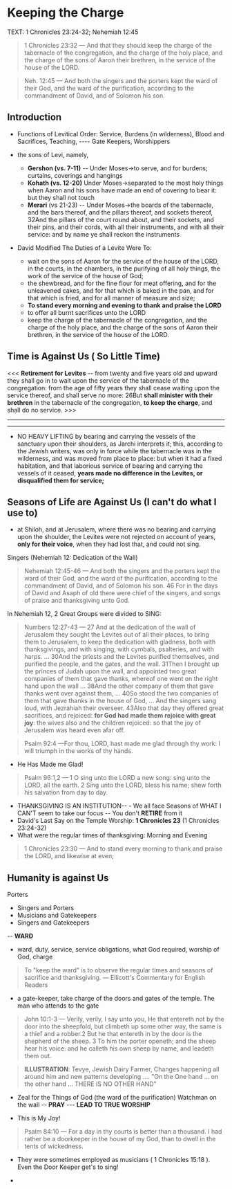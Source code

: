 # Keeping the Charge

TEXT: 1 Chronicles 23:24-32; Nehemiah 12:45

> 1 Chronicles 23:32 &mdash; And that they should keep the charge of the tabernacle of the congregation, and the charge of the holy place, and the charge of the sons of Aaron their brethren, in the service of the house of the LORD.
<!-- -->
> Neh. 12:45 &mdash; And both the singers and the porters kept the ward of their God, and the ward of the purification, according to the commandment of David, and of Solomon his son. 


## Introduction

- Functions of Levitical Order: Service, Burdens (in wilderness), Blood and Sacrifices, Teaching, ---- Gate Keepers, Worshippers

- the sons of Levi, namely, 
    + **Gershon (vs. 7-11)** --  Under Moses->to serve, and for burdens; curtains, coverings and hangings
    + **Kohath (vs. 12-20)** Under Moses->separated to the most holy things when Aaron and his sons have made an end of covering to bear it: but they shall not touch
    + **Merari** (vs 21-23) --  Under Moses->the boards of the tabernacle, and the bars thereof, and the pillars thereof, and sockets thereof, 32And the pillars of the court round about, and their sockets, and their pins, and their cords, with all their instruments, and with all their service: and by name ye shall reckon the instruments

- David Modified The Duties of a Levite Were To:
    -  wait on the sons of Aaron for the service of the house of the LORD, in the courts, in the chambers, in the purifying of all holy things, the work of the service of the house of God; 
    - the shewbread, and for the fine flour for meat offering, and for the unleavened cakes, and for that which is baked in the pan, and for that which is fried, and for all manner of measure and size; 
    - **To stand every morning and evening to thank and praise the LORD**
    - to offer all burnt sacrifices unto the LORD 
    - keep the charge of the tabernacle of the congregation, and the charge of the holy place, and the charge of the sons of Aaron their brethren, in the service of the house of the LORD.

## Time is Against Us ( So Little Time)

<<< **Retirement for Levites**
--  from twenty and five years old and upward they shall go in to wait upon the service of the tabernacle of the congregation: from the age of fifty years they shall cease waiting upon the service thereof, and shall serve no more: 26But **shall minister with their brethren** in the tabernacle of the congregation, **to keep the charge**, and shall do no service. >>>

----------------
----------------

- NO HEAVY LIFTING by bearing and carrying the vessels of the sanctuary upon their shoulders, as Jarchi interprets it; this, according to the Jewish writers, was only in force while the tabernacle was in the wilderness, and was moved from place to place: but when it had a fixed habitation, and that laborious service of bearing and carrying the vessels of it ceased, **years made no difference in the Levites, or disqualified them for service;**



## Seasons of Life are Against Us (I can't do what I use to)

- at Shiloh, and at Jerusalem, where there was no bearing and carrying upon the shoulder, the Levites were not rejected on account of years, **only for their voice**, when they had lost that, and could not sing. 

Singers (Nehemiah 12: Dedication of the Wall)

> Nehemiah 12:45-46 &mdash; And both the singers and the porters kept the ward of their God, and the ward of the purification, according to the commandment of David, and of Solomon his son. 46 For in the days of David and Asaph of old there were chief of the singers, and songs of praise and thanksgiving unto God.

In Nehemiah 12, 2 Great Groups were divided to SING:

> Numbers 12:27-43 &mdash; 27 And at the dedication of the wall of Jerusalem they sought the Levites out of all their places, to bring them to Jerusalem, to keep the dedication with gladness, both with thanksgivings, and with singing, with cymbals, psalteries, and with harps. ... 30And the priests and the Levites purified themselves, and purified the people, and the gates, and the wall. 31Then I brought up the princes of Judah upon the wall, and appointed two great companies of them that gave thanks, whereof one went on the right hand upon the wall ... 38And the other company of them that gave thanks went over against them, ... 40So stood the two companies of them that gave thanks in the house of God, ... And the singers sang loud, with Jezrahiah their overseer. 43Also that day they offered great sacrifices, and rejoiced: **for God had made them rejoice with great joy**: the wives also and the children rejoiced: so that the joy of Jerusalem was heard even afar off.
<!-- -->
> Psalm 92:4 &mdash;For thou, LORD, hast made me glad through thy work: I will triumph in the works of thy hands.

- He Has Made me Glad!

<!-- -->

> Psalm 96:1,2 &mdash; 1 O sing unto the LORD a new song: sing unto the LORD, all the earth. 2 Sing unto the LORD, bless his name; shew forth his salvation from day to day.

- THANKSGIVING IS AN INSTITUTION-- - We all face Seasons of WHAT I CAN'T seem to take our focus -- You don't **RETIRE** from it
- David's Last Say on the Temple Worship: **1 Chronicles 23** (1 Chronicles 23:24-32)
- What were the regular times of thanksgiving: Morning and Evening

>  1 Chronicles 23:30 &mdash; And to stand every morning to thank and praise the LORD, and likewise at even; 

## Humanity is against Us

Porters

- Singers and Porters
- Musicians and Gatekeepers
- Singers and Gatekeepers

-- **WARD**

-  ward, duty, service, service obligations,  what God required, worship of God, charge

> To "keep the ward" is to observe the regular times and seasons of sacrifice and thanksgiving. &mdash; Ellicott's Commentary for English Readers

- a gate-keeper, take charge of the doors and gates of the temple. The man who attends to the gate

> John 10:1-3 &mdash; Verily, verily, I say unto you, He that entereth not by the door into the sheepfold, but climbeth up some other way, the same is a thief and a robber.2 But he that entereth in by the door is the shepherd of the sheep. 3 To him the porter openeth; and the sheep hear his voice: and he calleth his own sheep by name, and leadeth them out.

> **ILLUSTRATION**: Tevye, Jewish Dairy Farmer, Changes happening all around him and new patterns developing .... "On the One hand ... on the other hand ... THERE IS NO OTHER HAND"

- Zeal for the Things of God (the ward of the purification) Watchman on the wall -- **PRAY** --- **LEAD TO TRUE WORSHIP**

- This is My Joy!
> Psalm 84:10 &mdash; For a day in thy courts is better than a thousand. I had rather be a doorkeeper in the house of my God, than to dwell in the tents of wickedness.

- They were sometimes employed as musicians ( 1 Chronicles 15:18 ). Even the Door Keeper get's to sing!





- 